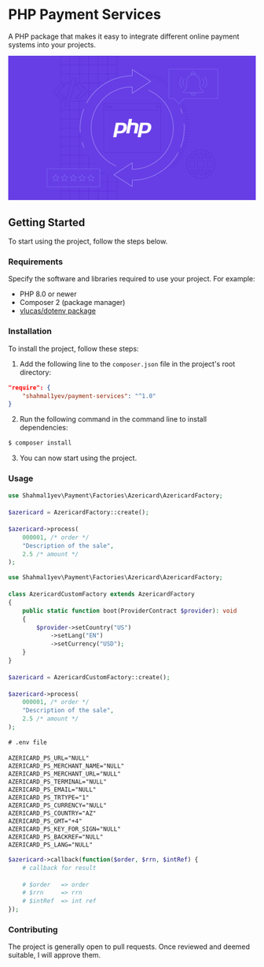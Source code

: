 # PHP Payment Services

A PHP package that makes it easy to integrate different online payment systems into your projects.

![Banner](./banner.webp)

## Getting Started

To start using the project, follow the steps below.

### Requirements

Specify the software and libraries required to use your project. For example:

- PHP 8.0 or newer
- Composer 2 (package manager)
- [vlucas/dotenv package](https://github.com/vlucas/phpdotenv)

### Installation

To install the project, follow these steps:

1. Add the following line to the `composer.json` file in the project's root directory:

```json
"require": {
    "shahmal1yev/payment-services": "^1.0"
}
```

2. Run the following command in the command line to install dependencies:

```bash
$ composer install
```
3. You can now start using the project.

### Usage

```php
use Shahmal1yev\Payment\Factories\Azericard\AzericardFactory;

$azericard = AzericardFactory::create();

$azericard->process(
    000001, /* order */ 
    "Description of the sale", 
    2.5 /* amount */
);
```

```php
use Shahmal1yev\Payment\Factories\Azericard\AzericardFactory;

class AzericardCustomFactory extends AzericardFactory
{
    public static function boot(ProviderContract $provider): void
    {
        $provider->setCountry("US")
            ->setLang("EN")
            ->setCurrency("USD");
    }
}

$azericard = AzericardCustomFactory::create();

$azericard->process(
    000001, /* order */ 
    "Description of the sale", 
    2.5 /* amount */
);
```

```env
# .env file

AZERICARD_PS_URL="NULL"
AZERICARD_PS_MERCHANT_NAME="NULL"
AZERICARD_PS_MERCHANT_URL="NULL"
AZERICARD_PS_TERMINAL="NULL"
AZERICARD_PS_EMAIL="NULL"
AZERICARD_PS_TRTYPE="1"
AZERICARD_PS_CURRENCY="NULL"
AZERICARD_PS_COUNTRY="AZ"
AZERICARD_PS_GMT="+4"
AZERICARD_PS_KEY_FOR_SIGN="NULL"
AZERICARD_PS_BACKREF="NULL"
AZERICARD_PS_LANG="NULL"
```

```php
$azericard->callback(function($order, $rrn, $intRef) {
    # callback for result

    # $order   => order
    # $rrn     => rrn
    # $intRef  => int ref
});
```

### Contributing

The project is generally open to pull requests. Once reviewed and deemed suitable, I will approve them.